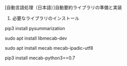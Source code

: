[自動言語処理（日本語）]自動要約ライブラリの準備と実装

1. 必要なライブラリのインストール

pip3 install pysummarization

sudo apt install libmecab-dev

sudo apt install mecab mecab-ipadic-utf8

pip3 install mecab-python3==0.7
